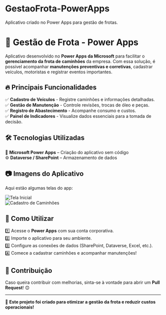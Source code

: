 # GestaoFrota-PowerApps
Aplicativo criado no Power Apps para gestão de frotas.
# 🚛 Gestão de Frota - Power Apps  

Aplicativo desenvolvido no **Power Apps da Microsoft** para facilitar o **gerenciamento da frota de caminhões** da empresa. Com essa solução, é possível acompanhar **manutenções preventivas e corretivas**, cadastrar veículos, motoristas e registrar eventos importantes.

## 🔥 Principais Funcionalidades  
✅ **Cadastro de Veículos** - Registre caminhões e informações detalhadas.  
✅ **Gestão de Manutenção** - Controle revisões, trocas de óleo e peças.  
✅ **Registro de Abastecimento** - Acompanhe consumo e custos.  
✅ **Painel de Indicadores** - Visualize dados essenciais para a tomada de decisão.  

## 🛠 Tecnologias Utilizadas  
🚀 **Microsoft Power Apps** – Criação do aplicativo sem código  
⚙️ **Dataverse / SharePoint** – Armazenamento de dados 

## 📷 Imagens do Aplicativo  
Aqui estão algumas telas do app:  

![Tela Inicial](Screenshots/tela_inicial.png)  
![Cadastro de Caminhões](Screenshots/cadastro_caminhao.png)  

## 📌 Como Utilizar  
1️⃣ Acesse o **Power Apps** com sua conta corporativa.  
2️⃣ Importe o aplicativo para seu ambiente.  
3️⃣ Configure as conexões de dados (SharePoint, Dataverse, Excel, etc.).  
4️⃣ Comece a cadastrar caminhões e acompanhar manutenções!  

## 📢 Contribuição  
Caso queira contribuir com melhorias, sinta-se à vontade para abrir um **Pull Request**! 😊  

---
🚀 **Este projeto foi criado para otimizar a gestão da frota e reduzir custos operacionais!**  

